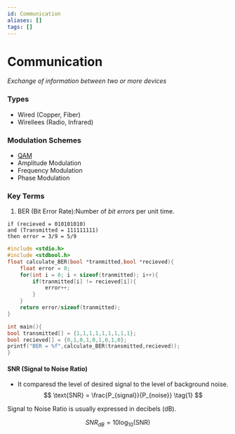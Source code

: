 ```yaml
---
id: Communication
aliases: []
tags: []
---
```


# Communication

_Exchange of information between two or more devices_

### Types

- Wired (Copper, Fiber)
- Wirellees (Radio, Infrared)

### Modulation Schemes

- [QAM](Communication/Modulation/QAM.md)
- Amplitude Modulation
- Frequency Modulation
- Phase Modulation

### Key Terms

1. BER (Bit Error Rate):Number of _bit errors_ per unit time.

```
if (recieved = 010101010)
and (Transmitted = 111111111)
then error = 3/9 = 5/9
```

```c
#include <stdio.h>
#include <stdbool.h>
float calculate_BER(bool *tranmitted,bool *recieved){
    float error = 0;
    for(int i = 0; i < sizeof(tranmitted); i++){
        if(tranmitted[i] != recieved[i]){
            error++;
        }
    }
    return error/sizeof(tranmitted);
}

int main(){
bool transmitted[] = {1,1,1,1,1,1,1,1,1};
bool recieved[] = {0,1,0,1,0,1,0,1,0};
printf("BER = %f",calculate_BER(transmitted,recieved));
}
```

#### SNR (Signal to Noise Ratio)

- It comparesd the level of desired signal to the level of background noise.
  $$
  \text{SNR} = \frac{P_{signal}}{P_{noise}} \tag{1}
  $$

Signal to Noise Ratio is usually expressed in decibels (dB).

$$
SNR_{dB} = 10 \log_{10}(\text{SNR}) \tag{2}
$$
